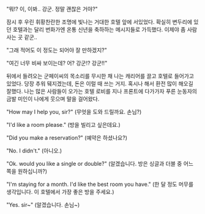 "뭐!? 이, 이봐.. 강군. 정말 괜찮은 거야?"

잠시 후 우린 휘황찬란한 조명에 빛나는 거대한 호텔 앞에 서있었다. 확실히 변두리에 있던 호텔과는 달리 번화가엔 온통 신년을 축하하는 메시지들로 가득했다. 이제야 좀 사람 사는 곳 같군..

"그래 적어도 이 정도는 되어야 잘 만하겠지?"

"여긴 너무 비싸 보이는데? 어? 강군!? 강군!!"

뒤에서 들려오는 군페이씨의 목소리를 무시한 채 나는 캐리어를 끌고 호텔로 들어가고 있었다. 당장 추워 뒈지겠는데, 돈은 이럴 때 쓰는 거지. 혹시나 해서 환전 많이 해오길 잘했다. 나는 많은 사람들이 오가는 호텔 로비를 지나 프론트에 다가가자 푸른 눈동자의 금발 미인이 나에게 웃으며 말을 걸어왔다.

"How may I help you, sir?" (무엇을 도와 드릴까요. 손님?)

"I'd like a room please." (방을 빌리고 싶은데요.)

"Did you make a reservation?" (예약은 하셨나요?)

"No. I didn't." (아니오.)

"Ok. would you like a single or double?" (알겠습니다. 방은 싱글과 더블 중 어느 쪽을 원하십니까?)

"I'm staying for a month. I'd like the best room you have." (한 달 정도 머무를 생각입니다. 이 호텔에서 가장 좋은 방을 주세요.)

"Yes. sir~" (알겠습니다. 손님~)